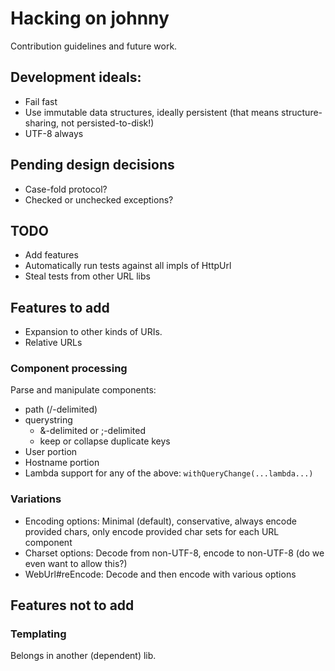 # Hacking on johnny

Contribution guidelines and future work.

## Development ideals:

- Fail fast
- Use immutable data structures, ideally persistent (that means
  structure-sharing, not persisted-to-disk!)
- UTF-8 always

## Pending design decisions

- Case-fold protocol?
- Checked or unchecked exceptions?

## TODO

- Add features
- Automatically run tests against all impls of HttpUrl
- Steal tests from other URL libs

## Features to add

- Expansion to other kinds of URIs.
- Relative URLs

### Component processing

Parse and manipulate components:

- path (/-delimited)
- querystring
  - &-delimited or ;-delimited
  - keep or collapse duplicate keys
- User portion
- Hostname portion
- Lambda support for any of the above: `withQueryChange(...lambda...)`

### Variations

- Encoding options: Minimal (default), conservative, always encode
  provided chars, only encode provided char sets for each URL
  component
- Charset options: Decode from non-UTF-8, encode to non-UTF-8 (do we
  even want to allow this?)
- WebUrl#reEncode: Decode and then encode with various options

## Features not to add

### Templating

Belongs in another (dependent) lib.
